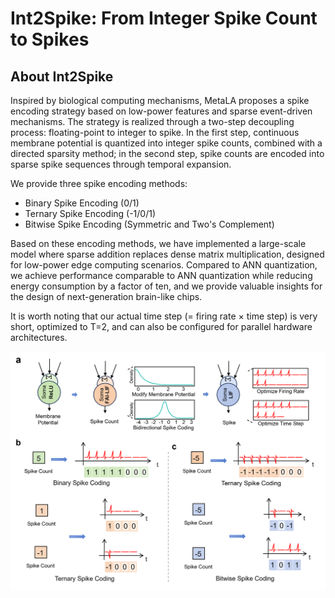 # Int2Spike: From Integer Spike Count to Spikes

## About Int2Spike

Inspired by biological computing mechanisms, MetaLA proposes a spike encoding strategy based on low-power features and sparse event-driven mechanisms. The strategy is realized through a two-step decoupling process: floating-point to integer to spike. In the first step, continuous membrane potential is quantized into integer spike counts, combined with a directed sparsity method; in the second step, spike counts are encoded into sparse spike sequences through temporal expansion.

We provide three spike encoding methods:
- Binary Spike Encoding (0/1) 
- Ternary Spike Encoding (-1/0/1)
- Bitwise Spike Encoding (Symmetric and Two's Complement)

Based on these encoding methods, we have implemented a large-scale model where sparse addition replaces dense matrix multiplication, designed for low-power edge computing scenarios. Compared to ANN quantization, we achieve performance comparable to ANN quantization while reducing energy consumption by a factor of ten, and we provide valuable insights for the design of next-generation brain-like chips.

It is worth noting that our actual time step (= firing rate  ×  time step) is very short, optimized to T=2, and can also be configured for parallel hardware architectures.

![Int2Spike](https://github.com/BICLab/Int2Spike/blob/main/spike_coding.png?raw=true) 
